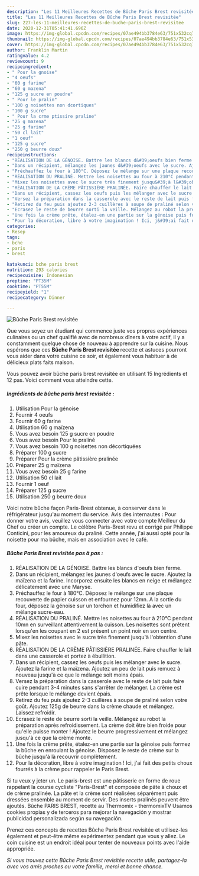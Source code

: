 ```yaml
---
description: "Les 11 Meilleures Recettes de Bûche Paris Brest revisitée"
title: "Les 11 Meilleures Recettes de Bûche Paris Brest revisitée"
slug: 227-les-11-meilleures-recettes-de-buche-paris-brest-revisitee
date: 2020-12-31T05:41:41.696Z
image: https://img-global.cpcdn.com/recipes/07ae494bb3784e63/751x532cq70/buche-paris-brest-revisitee-photo-principale-de-la-recette.jpg
thumbnail: https://img-global.cpcdn.com/recipes/07ae494bb3784e63/751x532cq70/buche-paris-brest-revisitee-photo-principale-de-la-recette.jpg
cover: https://img-global.cpcdn.com/recipes/07ae494bb3784e63/751x532cq70/buche-paris-brest-revisitee-photo-principale-de-la-recette.jpg
author: Franklin Martin
ratingvalue: 4.2
reviewcount: 9
recipeingredient:
- " Pour la gnoise"
- "4 oeufs"
- "60 g farine"
- "60 g mazena"
- "125 g sucre en poudre"
- " Pour le pralin"
- "100 g noisettes non dcortiques"
- "100 g sucre"
- " Pour la crme ptissire praline"
- "25 g mazena"
- "25 g farine"
- "50 cl lait"
- "1 oeuf"
- "125 g sucre"
- "250 g beurre doux"
recipeinstructions:
- "RÉALISATION DE LA GÉNOISE. Battre les blancs d&#39;oeufs bien ferme."
- "Dans un récipient, mélangez les jaunes d&#39;oeufs avec le sucre. Ajoutez la maïzena et la farine. Incorporez ensuite les blancs en neige et mélangez délicatement avec une Maryse."
- "Préchauffez le four à 180°C. Déposez le mélange sur une plaque recouverte de papier cuisson et enfournez pour 12mn. A la sortie du four, déposez la génoise sur un torchon et humidifiez là avec un mélange sucre-eau."
- "RÉALISATION DU PRALINÉ. Mettre les noisettes au four à 210°C pendant 10mn en surveillant attentivement la cuisson. Les noisettes sont prêtent lorsqu&#39;en les coupant en 2 est présent un point noir en son centre."
- "Mixez les noisettes avec le sucre très finement jusqu&#39;à l&#39;obtention d&#39;une pâte."
- "RÉALISATION DE LA CRÈME PÂTISSIÈRE PRALINÉE. Faire chauffer le lait dans une casserole et portez à ébullition."
- "Dans un récipient, cassez les oeufs puis les mélanger avec le sucre. Ajoutez la farine et la maïzena. Ajoutez un peu de lait puis remuez à nouveau jusqu&#39;à ce que le mélange soit moins épais."
- "Versez la préparation dans la casserole avec le reste de lait puis faire cuire pendant 3-4 minutes sans s&#39;arrêter de mélanger. La crème est prête lorsque le mélange devient épais."
- "Retirez du feu puis ajoutez 2-3 cuillères à soupe de praliné selon votre goût. Ajoutez 125g de beurre dans la crème chaude et mélangez. Laissez refroidir."
- "Ecrasez le reste de beurre sorti la veille. Mélangez au robot la préparation après refroidissement. La crème doit être bien froide pour qu&#39;elle puisse monter ! Ajoutez le beurre progressivement et mélangez jusqu&#39;à ce que la crème monte."
- "Une fois la crème prête, étalez-en une partie sur la génoise puis formez la bûche en enroulant la génoise. Disposez le reste de crème sur la bûche jusqu&#39;à là recouvrir complètement."
- "Pour la décoration, libre à votre imagination ! Ici, j&#39;ai fait des petits choux fourrés à la crème pour rappeler le Paris Brest."
categories:
- Resep
tags:
- bche
- paris
- brest

katakunci: bche paris brest 
nutrition: 293 calories
recipecuisine: Indonesian
preptime: "PT35M"
cooktime: "PT55M"
recipeyield: "1"
recipecategory: Dinner

---
```



![Bûche Paris Brest revisitée](https://img-global.cpcdn.com/recipes/07ae494bb3784e63/751x532cq70/buche-paris-brest-revisitee-photo-principale-de-la-recette.jpg)

Que vous soyez un étudiant qui commence juste vos propres expériences culinaires ou un chef qualifié avec de nombreux dîners à votre actif, il y a constamment quelque chose de nouveau à apprendre sur la cuisine. Nous espérons que ces <strong> Bûche Paris Brest revisitée </strong> recette et astuces pourront vous aider dans votre cuisine ce soir, et également vous habituer à de délicieux plats faits maison.

<!--inarticleads1-->

Vous pouvez avoir bûche paris brest revisitée en utilisant 15 Ingrédients et 12 pas. Voici comment vous atteindre cette.

##### Ingrédients de bûche paris brest revisitée :

1. Utilisation  Pour la génoise
1. Fournir 4 oeufs
1. Fournir 60 g farine
1. Utilisation 60 g maïzena
1. Vous avez besoin 125 g sucre en poudre
1. Vous avez besoin  Pour le praliné
1. Vous avez besoin 100 g noisettes non décortiquées
1. Préparer 100 g sucre
1. Préparer  Pour la crème pâtissière pralinée
1. Préparer 25 g maïzena
1. Vous avez besoin 25 g farine
1. Utilisation 50 cl lait
1. Fournir 1 oeuf
1. Préparer 125 g sucre
1. Utilisation 250 g beurre doux


Voici notre bûche façon Paris-Brest obtenue, à conserver dans le réfrigérateur jusqu&#39;au moment du service. Avis des internautes : Pour donner votre avis, veuillez vous connecter avec votre compte Meilleur du Chef ou créer un compte. Le célèbre Paris-Brest revu et corrigé par Philippe Conticini, pour les amoureux du praliné. Cette année, j&#39;ai aussi opté pour la noisette pour ma bûche, mais en association avec le café. 

<!--inarticleads2-->

##### Bûche Paris Brest revisitée pas à pas :

1. RÉALISATION DE LA GÉNOISE. Battre les blancs d&#39;oeufs bien ferme.
1. Dans un récipient, mélangez les jaunes d&#39;oeufs avec le sucre. Ajoutez la maïzena et la farine. Incorporez ensuite les blancs en neige et mélangez délicatement avec une Maryse.
1. Préchauffez le four à 180°C. Déposez le mélange sur une plaque recouverte de papier cuisson et enfournez pour 12mn. A la sortie du four, déposez la génoise sur un torchon et humidifiez là avec un mélange sucre-eau.
1. RÉALISATION DU PRALINÉ. Mettre les noisettes au four à 210°C pendant 10mn en surveillant attentivement la cuisson. Les noisettes sont prêtent lorsqu&#39;en les coupant en 2 est présent un point noir en son centre.
1. Mixez les noisettes avec le sucre très finement jusqu&#39;à l&#39;obtention d&#39;une pâte.
1. RÉALISATION DE LA CRÈME PÂTISSIÈRE PRALINÉE. Faire chauffer le lait dans une casserole et portez à ébullition.
1. Dans un récipient, cassez les oeufs puis les mélanger avec le sucre. Ajoutez la farine et la maïzena. Ajoutez un peu de lait puis remuez à nouveau jusqu&#39;à ce que le mélange soit moins épais.
1. Versez la préparation dans la casserole avec le reste de lait puis faire cuire pendant 3-4 minutes sans s&#39;arrêter de mélanger. La crème est prête lorsque le mélange devient épais.
1. Retirez du feu puis ajoutez 2-3 cuillères à soupe de praliné selon votre goût. Ajoutez 125g de beurre dans la crème chaude et mélangez. Laissez refroidir.
1. Ecrasez le reste de beurre sorti la veille. Mélangez au robot la préparation après refroidissement. La crème doit être bien froide pour qu&#39;elle puisse monter ! Ajoutez le beurre progressivement et mélangez jusqu&#39;à ce que la crème monte.
1. Une fois la crème prête, étalez-en une partie sur la génoise puis formez la bûche en enroulant la génoise. Disposez le reste de crème sur la bûche jusqu&#39;à là recouvrir complètement.
1. Pour la décoration, libre à votre imagination ! Ici, j&#39;ai fait des petits choux fourrés à la crème pour rappeler le Paris Brest.


Si tu veux y jeter un. Le paris-brest est une pâtisserie en forme de roue rappelant la course cycliste &#34;Paris-Brest&#34; et composée de pâte à choux et de crème pralinée. La pâte et la crème sont réalisées séparément puis dressées ensemble au moment de servir. Des inserts pralinés peuvent être ajoutés. Bûche PARIS BREST, recette au Thermomix - thermomixTV Usamos cookies propias y de terceros para mejorar la navegación y mostrar publicidad personalizada según su navegación. 

<!--inarticleads1-->

<p>
Prenez ces concepts de recettes Bûche Paris Brest revisitée et utilisez-les également et peut-être même expérimentez pendant que vous y allez. Le coin cuisine est un endroit idéal pour tenter de nouveaux points avec l'aide appropriée.
</p>

<p>
<i>Si vous trouvez cette Bûche Paris Brest revisitée recette utile, partagez-la avec vos amis proches ou votre famille, merci et bonne chance.</i>
</p>
